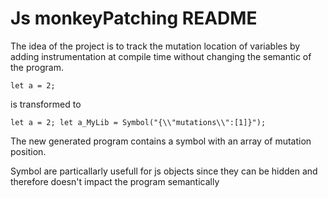 # Js monkeyPatching README

The idea of the project is to track the mutation location of variables by adding instrumentation at compile time without changing the semantic of the program. 

`let a = 2;`

is transformed to 

`let a = 2;
let a_MyLib = Symbol("{\\"mutations\\":[1]}");`

The new generated program contains a symbol with an array of mutation position.

Symbol are particallarly usefull for js objects since they can be hidden and therefore doesn't impact the program semantically
